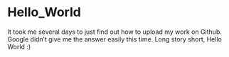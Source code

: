 # Hello_World

It took me several days to just find out how to upload my work on Github.
Google didn’t give me the answer easily this time.
Long story short, Hello World :)
